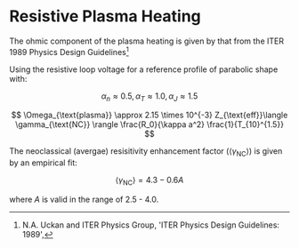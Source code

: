 # Resistive Plasma Heating

The ohmic component of the plasma heating is given by that from the ITER 1989 Physics Design Guidelines[^1]

Using the resistive loop voltage for a reference profile of parabolic shape with:

$$
\alpha_n \approx 0.5, \alpha_T \approx 1.0,  \alpha_J \approx 1.5
$$


$$
\Omega_{\text{plasma}} \approx 2.15 \times 10^{-3} Z_{\text{eff}}\langle \gamma_{\text{NC}} \rangle \frac{R_0}{\kappa a^2} \frac{1}{T_{10}^{1.5}}
$$

The neoclassical (avergae) resisitivity enhancement factor $\left(\langle \gamma_{\text{NC}} \rangle \right)$ is given by an empirical fit:

$$
\langle \gamma_{\text{NC}} \rangle = 4.3 -0.6A
$$

where $A$ is valid in the range of 2.5 - 4.0.


[^1]: N.A. Uckan and ITER Physics Group, 'ITER Physics Design Guidelines: 1989',
